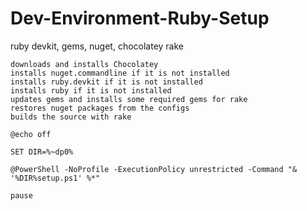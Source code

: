 # Dev-Environment-Ruby-Setup
ruby devkit, gems, nuget, chocolatey rake



`downloads and installs Chocolatey`        
`installs nuget.commandline if it is not installed`  
`installs ruby.devkit if it is not installed`  
`installs ruby if it is not installed`  
`updates gems and installs some required gems for rake`  
`restores nuget packages from the configs`   
`builds the source with rake`

`@echo off`

`SET DIR=%~dp0%`

`@PowerShell -NoProfile -ExecutionPolicy unrestricted -Command "& '%DIR%setup.ps1' %*"`

`pause`
